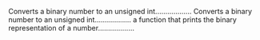 Converts a binary number to an unsigned int..................
Converts a binary number to an unsigned int..................
a function that prints the binary representation of a number..................
